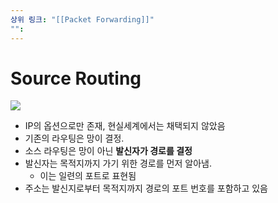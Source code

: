 ```yaml
---
상위 링크: "[[Packet Forwarding]]"
"":
---
```

# Source Routing
![](https://i.imgur.com/Jo9QIB1.png)

- IP의 옵션으로만 존재, 현실세계에서는 채택되지 않았음
- 기존의 라우팅은 망이 결정.
- 소스 라우팅은 망이 아닌 **발신자가 경로를 결정**
- 발신자는 목적지까지 가기 위한 경로를 먼저 알아냄.
    - 이는 일련의 포트로 표현됨
- 주소는 발신지로부터 목적지까지 경로의 포트 번호를 포함하고 있음